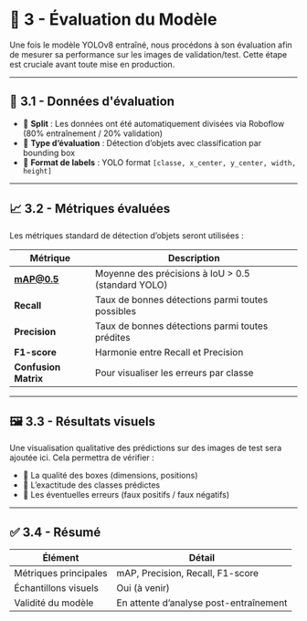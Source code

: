 # 🧪 3 - Évaluation du Modèle

Une fois le modèle YOLOv8 entraîné, nous procédons à son évaluation afin de mesurer sa performance sur les images de validation/test. Cette étape est cruciale avant toute mise en production.

---

## 📂 3.1 - Données d'évaluation

- 🔄 **Split** : Les données ont été automatiquement divisées via Roboflow (80% entraînement / 20% validation)
- 🧪 **Type d’évaluation** : Détection d’objets avec classification par bounding box
- 🧾 **Format de labels** : YOLO format `[classe, x_center, y_center, width, height]`

---

## 📈 3.2 - Métriques évaluées

Les métriques standard de détection d’objets seront utilisées :

| Métrique       | Description                                         |
|----------------|-----------------------------------------------------|
| **mAP@0.5**     | Moyenne des précisions à IoU > 0.5 (standard YOLO) |
| **Recall**      | Taux de bonnes détections parmi toutes possibles   |
| **Precision**   | Taux de bonnes détections parmi toutes prédites    |
| **F1-score**    | Harmonie entre Recall et Precision                 |
| **Confusion Matrix** | Pour visualiser les erreurs par classe      |



---

## 🖼️ 3.3 - Résultats visuels

Une visualisation qualitative des prédictions sur des images de test sera ajoutée ici. Cela permettra de vérifier :

- 📌 La qualité des boxes (dimensions, positions)
- 📌 L’exactitude des classes prédictes
- 📌 Les éventuelles erreurs (faux positifs / faux négatifs)


---

## ✅ 3.4 - Résumé

| Élément                  | Détail                                      |
|--------------------------|---------------------------------------------|
| Métriques principales    | mAP, Precision, Recall, F1-score            |
| Échantillons visuels     | Oui (à venir)                               |
| Validité du modèle       | En attente d’analyse post-entraînement      |


